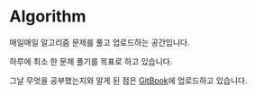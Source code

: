 # Algorithm
매일매일 알고리즘 문제를 풀고 업로드하는 공간입니다.

하루에 최소 한 문제 풀기를 목표로 하고 있습니다.

그날 무엇을 공부했는지와 알게 된 점은 [GitBook](https://app.gitbook.com/@juhwan-dev/s/til/til)에 업로드하고 있습니다.
